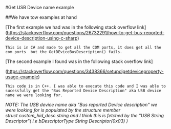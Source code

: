 #Get USB Device name example


##We have tow examples at hand 

[The first example we had was in the following stack overflow link]
(https://stackoverflow.com/questions/26732291/how-to-get-bus-reported-device-description-using-c-sharp)

	This is in C# and made to get all the COM ports, it does get all the com ports  but the GetDEviceBusDescription() fails.

[The second example I found was in the following stack overflow link]  

(https://stackoverflow.com/questions/3438366/setupdigetdeviceproperty-usage-example)

	This code is in C++. I was able to execute this code and I was able to sucessfully get the "Bus Reported Device Description" aka USB device name we were looking for.

_NOTE: The USB device name aka "Bus reported Device description" we were looking for is populated by the structure member  
struct  custom_hid_desc.string and I think this is fetched by the "USB String Descriptor"( i.e bDescriptorType String Descriptor(0x03) )_